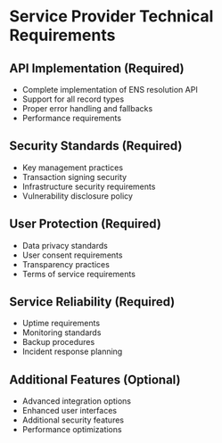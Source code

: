 # Service Provider Technical Requirements

## API Implementation (Required)
- Complete implementation of ENS resolution API
- Support for all record types
- Proper error handling and fallbacks
- Performance requirements

## Security Standards (Required)
- Key management practices
- Transaction signing security
- Infrastructure security requirements
- Vulnerability disclosure policy

## User Protection (Required)
- Data privacy standards
- User consent requirements
- Transparency practices
- Terms of service requirements

## Service Reliability (Required)
- Uptime requirements
- Monitoring standards
- Backup procedures
- Incident response planning

## Additional Features (Optional)
- Advanced integration options
- Enhanced user interfaces
- Additional security features
- Performance optimizations
